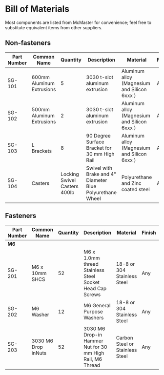 # Bill of Materials

Most components are listed from McMaster for convenience; feel free to substitute equivalent items from other suppliers.

## Non-fasteners

| Part Number | Common Name | Quantity | Description | Material | Finish | Sources | Notes |
| --- | --- | --- | --- | --- | --- | --- | --- |
| SG-101 | 600mm Aluminum Extrusions | 5| 3030 t-slot aluminum extrusion| Aluminum alloy (Magnesium and Silicon 6xxx ) |Any|McMaster: [5537T902](https://www.mcmaster.com/5537T902/)<br>Amazon US: [B0D8VF795H](https://www.amazon.com/dp/B0D8VF795H)|  |
| SG-102 | 500mm Aluminum Extrusions | 2 | 3030 t-slot aluminum extrusion |Aluminum alloy (Magnesium and Silicon 6xxx ) |Any|McMaster: [5537T902](https://www.mcmaster.com/5537T902/)<br>Amazon US: [B0D8VBJ238](https://www.amazon.com/dp/B0D8VBJ238)| |
| SG-103 | L Brackets | 8 | 90 Degree Surface Bracket for 30 mm High Rail | Aluminum alloy (Magnesium and Silicon 6xxx )|Any|McMaster: [5537T963](https://www.mcmaster.com/5537T963/)<br>Amazon US: [B0C16ZR1XD](https://www.amazon.com/dp/B0C16ZR1XD) |  |
| SG-104| Casters | Locking Swivel Casters 400lb | Swivel with Brake and 4" Diameter Blue Polyurethane Wheel |Polyurethane and Zinc coated steel | Any| McMaster: [8789t42](https://www.mcmaster.com/8789t42/)<br>Amazon: [B07PG4BZYG](https://www.amazon.com/dp/B07PG4BZYG) | |

## Fasteners

| Part Number | Common Name | Quantity | Description | Material | Finish | Sources | Notes |
| --- | --- | --- | --- | --- | --- | --- | --- |
| **M6** |||||
|SG-201 | M6 x 10mm SHCS |52| M6 x 1.0mm thread Stainless Steel Socket Head Cap Screws |18-8 or 304 Stainless Steel |Any|McMaster: [91292A441](https://www.mcmaster.com/91292A441/)<br>Bolt Depot: [6685](https://boltdepot.com/Product-Details?product=6685) | |
| SG-202 | M6 Washer | 12 |M6 General Purpose Washers |18-8 or 304 Stainless Steel |Any|McMaster: [93475A250](https://www.mcmaster.com/93475A250/)<br>Bolt Depot: [4516](https://boltdepot.com/Product-Details?product=4516) |  |
| SG-203 | 3030 M6 Drop inNuts | 52 |3030 M6 Drop-in Hammer Nut for 30 mm High Rail, M6 Thread | Carbon Steel or Stainless Steel |Any|McMaster: [6000N13](https://www.mcmaster.com/6000N13/) |  |
